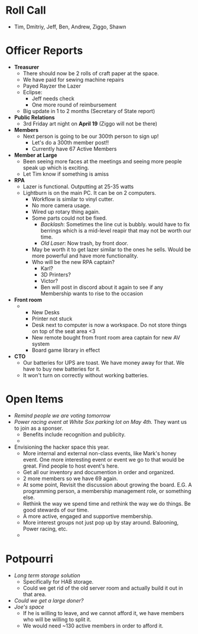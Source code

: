 # Roll Call

- Tim, Dmitriy, Jeff, Ben, Andrew, Ziggo, Shawn
  
# Officer Reports

- **Treasurer**
  - There should now be 2 rolls of craft paper at the space.
  - We have paid for sewing machine repairs
  - Payed Rayzer the Lazer
  - Eclipse:
    - Jeff needs check
    - One more round of reimbursement
  - Big update in 1 to 2 months (Secretary of State report)
- **Public Relations**
  - 3rd Friday art night on **April 19** (Ziggo will not be there)
- **Members**
  - Next person is going to be our 300th person to sign up!
    - Let's do a 300th member post!!
    - Currently have 67 Active Members
- **Member at Large**
  - Been seeing more faces at the meetings and seeing more people speak up which is exciting.
  - Let Tim know if something is amiss
- **RPA**
  - Lazer is functional. Outputting at 25-35 watts
  - Lightburn is on the main PC. It can be on 2 computers.
    - Workflow is similar to vinyl cutter.
    - No more camera usage.
    - Wired up rotary thing again.
    - Some parts could not be fixed.
      - *Backlash*: Sometimes the line cut is bubbly. would have to fix berrings which is a mid-level reapir that may not be worth our time.
      - *Old Laser*: Now trash, by front door.
    - May be worth it to get lazer similar to the ones he sells. Would be more powerful and have more functionality.
    - Who will be the new RPA captain? 
      - Karl?
      - 3D Printers?
      - Victor?
      - Ben will post in discord about it again to see if any Membership wants to rise to the occasion
- **Front room**  
  -   - New Desks
      - Printer not stuck
      - Desk next to computer is now a workspace. Do not store things on top of the seat area <3
      - New remote bought from front room area captain for new AV system
      - Board game library in effect
- **CTO**
  - Our batteries for UPS are toast. We have money away for that. We have to buy new batteries for it.
  - It won't turn on correctly without working batteries.
# Open Items
  - *Remind people we are voting tomorrow*
  - *Power racing event at White Sox parking lot on May 4th.* They want us to join as a sponser.
    - Benefits include recognition and publicity.
    - 
  - Envisioning the hacker space this year.
    - More internal and external non-class events, like Mark's honey event. One more interesting event or event we go to that would be great. Find people to host event's here.  
    - Get all our inventory and documention in order and organized.
    - 2 more members so we have 69 again.
    - At some point, Revisit the discussion about growing the board. E.G. A programming person, a membership management role, or something else.
    - Rethink the way we spend time and rethink the way we do things. Be good stewards of our time.
    - A more active, engaged and supportive membership.
    - More interest groups not just pop up by stay around. Balooning, Power racing, etc.
    - 
# Potpourri
  - *Long term storage solution*
    - Specifically for HAB storage.
    - Could we get rid of the old server room and actually build it out in that area.
  - *Could we get a large doner?*
  - *Joe's space*
    - If he is willing to leave, and we cannot afford it, we have members who will be willing to split it.
    - We would need ~130 active members in order to afford it.   
